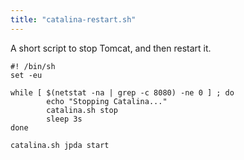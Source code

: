 ```yaml
---
title: "catalina-restart.sh"
---
```

<p>A short script to stop Tomcat, and then restart it.</p>

	
	#! /bin/sh
	set -eu
	
	while [ $(netstat -na | grep -c 8080) -ne 0 ] ; do
	        echo "Stopping Catalina..."
	        catalina.sh stop
	        sleep 3s
	done
	
	catalina.sh jpda start

